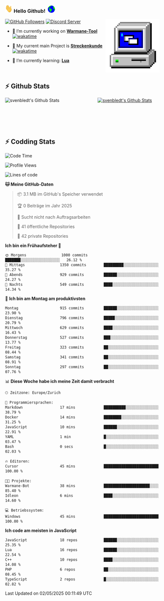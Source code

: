 ### <img src="https://github.com/svenbledt/svenbledt/blob/main/Assets/Hi.gif" height="28" width="24"> **Hello Github!** &nbsp;<img src="https://github.com/svenbledt/svenbledt/blob/main/Assets/Earth.gif" height="24" width="24">
[![GitHub Followers](https://img.shields.io/github/followers/svenbledt?label=Follow&style=flat-squaree&logo=github&labelColor=black&color=black&cacheSeconds=5)](https://github.com/svenbledt)
[![Discord Server](https://img.shields.io/discord/443405445831327754?style=flat-squeree&logo=discord&logoColor=white&label=Trojan%20Rotations%20Server&labelColor=black&color=gray&cacheSeconds=3650)](https://discord.gg/c6GZKjVhxw)
<img align="right" alt="PC GIF" src="https://github.com/svenbledt/svenbledt/blob/main/Assets/PC.gif" width="175" />

<p>

 - 🔭 I’m currently working on **[Warmane-Tool](https://github.com/svenbledt/Warmane-Bot)** [![wakatime](https://wakatime.com/badge/user/eb1cebc0-6a00-4f39-ab37-6770a4331515/project/b1c02622-6489-4920-898c-6e91c5bba727.svg)](https://wakatime.com/badge/user/eb1cebc0-6a00-4f39-ab37-6770a4331515/project/b1c02622-6489-4920-898c-6e91c5bba727)
 - 🔭 My current main Project is **[Streckenkunde](https://github.com/Streckenkunde)** [![wakatime](https://wakatime.com/badge/user/eb1cebc0-6a00-4f39-ab37-6770a4331515/project/8c10f4f0-0d09-4e0e-b526-eec4de9936b6.svg)](https://wakatime.com/badge/user/eb1cebc0-6a00-4f39-ab37-6770a4331515/project/8c10f4f0-0d09-4e0e-b526-eec4de9936b6)

 - 🌱 I’m currently learning: **[Lua](https://www.lua.org/)**
 
</p>

<br>

## :zap: Github Stats

<a href="https://github.com/svenbledt">
  <img align="left" src="https://github-readme-stats.vercel.app/api?username=svenbledt&show_icons=true&title_color=c9d1d9&icon_color=58a6da&text_color=c9d1d9&bg_color=0d1117&hide=issues" alt="svenbledt's Github Stats" width="60%">
 </a>
 <a href="https://github.com/svenbledt">
 <img src="https://github-readme-stats.vercel.app/api/top-langs/?username=svenbledt&show_icons=true&title_color=c9d1d9&icon_color=58a6da&text_color=c9d1d9&bg_color=0d1117" alt="svenbledt's Github Stats" width="35%">
 </a>

<br> <br> <br> <br> 
## :zap: Codding Stats

<!--START_SECTION:waka-->
![Code Time](http://img.shields.io/badge/Code%20Time-670%20hrs%2048%20mins-blue)

![Profile Views](http://img.shields.io/badge/Profilansichten-0-blue)

![Lines of code](https://img.shields.io/badge/Seit%20Hallo%20Welt%20habe%20ich%20geschrieben-29.9%20million%20Codezeilen-blue)

**🐱 Meine GitHub-Daten** 

> 📦 3.1 MB im GitHub's Speicher verwendet 
 > 
> 🏆 0 Beiträge im Jahr 2025
 > 
> 🚫 Sucht nicht nach Auftragsarbeiten
 > 
> 📜 41 öffentliche Repositories 
 > 
> 🔑 42 private Repositories 
 > 
**Ich bin ein Frühaufsteher 🐤** 

```text
🌞 Morgens                1000 commits        ███████░░░░░░░░░░░░░░░░░░   26.12 % 
🌆 Mittags                1350 commits        █████████░░░░░░░░░░░░░░░░   35.27 % 
🌃 Abends                 929 commits         ██████░░░░░░░░░░░░░░░░░░░   24.27 % 
🌙 Nachts                 549 commits         ████░░░░░░░░░░░░░░░░░░░░░   14.34 % 
```
📅 **Ich bin am Montag am produktivsten** 

```text
Montag                   915 commits         ██████░░░░░░░░░░░░░░░░░░░   23.90 % 
Dienstag                 796 commits         █████░░░░░░░░░░░░░░░░░░░░   20.79 % 
Mittwoch                 629 commits         ████░░░░░░░░░░░░░░░░░░░░░   16.43 % 
Donnerstag               527 commits         ███░░░░░░░░░░░░░░░░░░░░░░   13.77 % 
Freitag                  323 commits         ██░░░░░░░░░░░░░░░░░░░░░░░   08.44 % 
Samstag                  341 commits         ██░░░░░░░░░░░░░░░░░░░░░░░   08.91 % 
Sonntag                  297 commits         ██░░░░░░░░░░░░░░░░░░░░░░░   07.76 % 
```


📊 **Diese Woche habe ich meine Zeit damit verbracht** 

```text
🕑︎ Zeitzone: Europe/Zurich

💬 Programmiersprachen: 
Markdown                 17 mins             ██████████░░░░░░░░░░░░░░░   38.79 % 
Docker                   14 mins             ████████░░░░░░░░░░░░░░░░░   31.25 % 
JavaScript               10 mins             ██████░░░░░░░░░░░░░░░░░░░   22.91 % 
YAML                     1 min               █░░░░░░░░░░░░░░░░░░░░░░░░   03.47 % 
Bash                     0 secs              █░░░░░░░░░░░░░░░░░░░░░░░░   02.03 % 

🔥 Editoren: 
Cursor                   45 mins             █████████████████████████   100.00 % 

🐱‍💻 Projekte: 
Warmane-Bot              38 mins             █████████████████████░░░░   85.40 % 
Idleon                   6 mins              ████░░░░░░░░░░░░░░░░░░░░░   14.60 % 

💻 Betriebssystem: 
Windows                  45 mins             █████████████████████████   100.00 % 
```

**Ich code am meisten in JavaScript** 

```text
JavaScript               18 repos            ██████░░░░░░░░░░░░░░░░░░░   25.35 % 
Lua                      16 repos            ██████░░░░░░░░░░░░░░░░░░░   22.54 % 
C++                      10 repos            ████░░░░░░░░░░░░░░░░░░░░░   14.08 % 
PHP                      6 repos             ██░░░░░░░░░░░░░░░░░░░░░░░   08.45 % 
TypeScript               2 repos             █░░░░░░░░░░░░░░░░░░░░░░░░   02.82 % 
```




 Last Updated on 02/05/2025 00:11:49 UTC
<!--END_SECTION:waka-->
